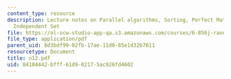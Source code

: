 ```yaml
---
content_type: resource
description: Lecture notes on Parallel algorithms, Sorting, Perfect Match and Maximum
  Independent Set
file: https://ol-ocw-studio-app-qa.s3.amazonaws.com/courses/6-856j-randomized-algorithms-fall-2002/84104442bfff61d902175ac926fd4602_n12.pdf
file_type: application/pdf
parent_uid: 8d3bdf99-82fb-17ae-11d8-85e1d32b7611
resourcetype: Document
title: n12.pdf
uid: 84104442-bfff-61d9-0217-5ac926fd4602
---
```


